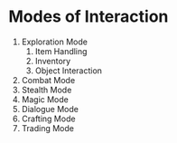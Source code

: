 # Modes of Interaction

1. Exploration Mode
    1. Item Handling
	2. Inventory
	3. Object Interaction
2. Combat Mode
3. Stealth Mode
4. Magic Mode
5. Dialogue Mode
6. Crafting Mode
7. Trading Mode

